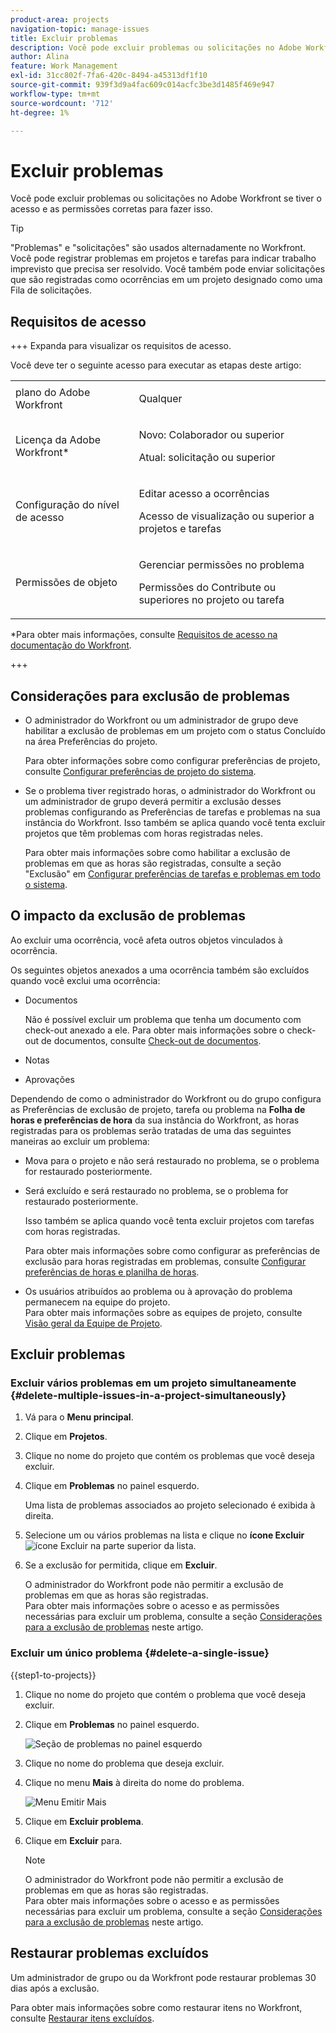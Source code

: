 ```yaml
---
product-area: projects
navigation-topic: manage-issues
title: Excluir problemas
description: Você pode excluir problemas ou solicitações no Adobe Workfront se tiver o acesso e as permissões corretas para fazer isso.
author: Alina
feature: Work Management
exl-id: 31cc802f-7fa6-420c-8494-a45313df1f10
source-git-commit: 939f3d9a4fac609c014acfc3be3d1485f469e947
workflow-type: tm+mt
source-wordcount: '712'
ht-degree: 1%

---
```


# Excluir problemas

<!--Audited: 05/2025-->

Você pode excluir problemas ou solicitações no Adobe Workfront se tiver o acesso e as permissões corretas para fazer isso.

>[!TIP]
>
>&quot;Problemas&quot; e &quot;solicitações&quot; são usados alternadamente no Workfront. Você pode registrar problemas em projetos e tarefas para indicar trabalho imprevisto que precisa ser resolvido. Você também pode enviar solicitações que são registradas como ocorrências em um projeto designado como uma Fila de solicitações.

## Requisitos de acesso

+++ Expanda para visualizar os requisitos de acesso.

Você deve ter o seguinte acesso para executar as etapas deste artigo:

<table style="table-layout:auto"> 
 <col> 
 <col> 
 <tbody> 
  <tr> 
   <td role="rowheader">plano do Adobe Workfront</td> 
   <td> <p>Qualquer</p> </td> 
  </tr> 
  <tr> 
   <td role="rowheader">Licença da Adobe Workfront*</td> 
   <td> <p>Novo: Colaborador ou superior</p>
   <p>Atual: solicitação ou superior</p>
 </td> 
  </tr> 
  <tr> 
   <td role="rowheader">Configuração do nível de acesso</td> 
   <td> <p>Editar acesso a ocorrências</p> <p>Acesso de visualização ou superior a projetos e tarefas</p>  </td> 
  </tr> 
  <tr> 
   <td role="rowheader">Permissões de objeto</td> 
   <td> <p>Gerenciar permissões no problema</p> <p>Permissões do Contribute ou superiores no projeto ou tarefa</p> </td> 
  </tr> 
 </tbody> 
</table>

*Para obter mais informações, consulte [Requisitos de acesso na documentação do Workfront](/help/quicksilver/administration-and-setup/add-users/access-levels-and-object-permissions/access-level-requirements-in-documentation.md).

+++

## Considerações para exclusão de problemas

* O administrador do Workfront ou um administrador de grupo deve habilitar a exclusão de problemas em um projeto com o status Concluído na área Preferências do projeto.

  Para obter informações sobre como configurar preferências de projeto, consulte [Configurar preferências de projeto do sistema](../../../administration-and-setup/set-up-workfront/configure-system-defaults/set-project-preferences.md).

* Se o problema tiver registrado horas, o administrador do Workfront ou um administrador de grupo deverá permitir a exclusão desses problemas configurando as Preferências de tarefas e problemas na sua instância do Workfront. Isso também se aplica quando você tenta excluir projetos que têm problemas com horas registradas neles.

  Para obter mais informações sobre como habilitar a exclusão de problemas em que as horas são registradas, consulte a seção &quot;Exclusão&quot; em [Configurar preferências de tarefas e problemas em todo o sistema](../../../administration-and-setup/set-up-workfront/configure-system-defaults/set-task-issue-preferences.md).


## O impacto da exclusão de problemas

Ao excluir uma ocorrência, você afeta outros objetos vinculados à ocorrência.

Os seguintes objetos anexados a uma ocorrência também são excluídos quando você exclui uma ocorrência:

* Documentos

  Não é possível excluir um problema que tenha um documento com check-out anexado a ele. Para obter mais informações sobre o check-out de documentos, consulte [Check-out de documentos](../../../documents/managing-documents/check-out-documents.md).

* Notas
* Aprovações

Dependendo de como o administrador do Workfront ou do grupo configura as Preferências de exclusão de projeto, tarefa ou problema na **Folha de horas e preferências de hora** da sua instância do Workfront, as horas registradas para os problemas serão tratadas de uma das seguintes maneiras ao excluir um problema:

* Mova para o projeto e não será restaurado no problema, se o problema for restaurado posteriormente.
* Será excluído e será restaurado no problema, se o problema for restaurado posteriormente.

  Isso também se aplica quando você tenta excluir projetos com tarefas com horas registradas.

  <!--
  <MadCap:conditionalText data-mc-conditions="QuicksilverOrClassic.Draft mode">
  <span data-mc-conditions="QuicksilverOrClassic.Quicksilver">(this is not possible in classic)</span>
  </MadCap:conditionalText>
  -->

  Para obter mais informações sobre como configurar as preferências de exclusão para horas registradas em problemas, consulte [Configurar preferências de horas e planilha de horas](../../../administration-and-setup/set-up-workfront/configure-timesheets-schedules/timesheet-and-hour-preferences.md).

* Os usuários atribuídos ao problema ou à aprovação do problema permanecem na equipe do projeto.\
  Para obter mais informações sobre as equipes de projeto, consulte [Visão geral da Equipe de Projeto](../../../manage-work/projects/planning-a-project/project-team-overview.md).

## Excluir problemas

### Excluir vários problemas em um projeto simultaneamente  {#delete-multiple-issues-in-a-project-simultaneously}

1. Vá para o **Menu principal**.
1. Clique em **Projetos**.
1. Clique no nome do projeto que contém os problemas que você deseja excluir.
1. Clique em **Problemas** no painel esquerdo.

   Uma lista de problemas associados ao projeto selecionado é exibida à direita.
1. Selecione um ou vários problemas na lista e clique no **ícone Excluir** ![ícone Excluir](assets/delete.png) na parte superior da lista.

1. Se a exclusão for permitida, clique em **Excluir**.

   O administrador do Workfront pode não permitir a exclusão de problemas em que as horas são registradas.\
   Para obter mais informações sobre o acesso e as permissões necessárias para excluir um problema, consulte a seção [Considerações para a exclusão de problemas](#considerations-for-deleting-issues) neste artigo.

### Excluir um único problema {#delete-a-single-issue}

{{step1-to-projects}}

1. Clique no nome do projeto que contém o problema que você deseja excluir.
1. Clique em **Problemas** no painel esquerdo.

   ![Seção de problemas no painel esquerdo](assets/qs-issues-icon-highlighted-on-project-350x278.png)

1. Clique no nome do problema que deseja excluir.
1. Clique no menu **Mais** à direita do nome do problema.

   ![Menu Emitir Mais](assets/qs-issue-more-menu-highlighted-350x469.png)

1. Clique em **Excluir problema**.
1. Clique em **Excluir** para.

   >[!NOTE]
   >
   >  O administrador do Workfront pode não permitir a exclusão de problemas em que as horas são registradas.\
   >  Para obter mais informações sobre o acesso e as permissões necessárias para excluir um problema, consulte a seção [Considerações para a exclusão de problemas](#considerations-for-deleting-issues) neste artigo.

## Restaurar problemas excluídos

Um administrador de grupo ou da Workfront pode restaurar problemas 30 dias após a exclusão.

Para obter mais informações sobre como restaurar itens no Workfront, consulte [Restaurar itens excluídos](../../../administration-and-setup/manage-workfront/manage-deleted-items/restore-deleted-items.md).
